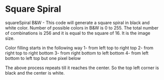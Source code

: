 # Square Spiral
squareSpiral B&W - This code will generate a square spiral in black and white color.
Number of possible colors in B&W is 0 to 255. The total number of combinations is 256
and it is equal to the square of 16. It is the image size.

Color filling starts in the following way
1- from left top to right top
2- from right top to right bottom
3- from right bottom to left bottom
4- from left bottom to left top but one pixel below

The above process repeats till it reaches the center. So the top left corner is black
and the center is white.
